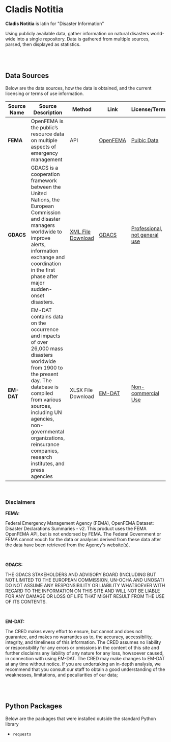 # **Cladis Notitia**

**Cladis Notitia** is latin for "Disaster Information"

Using publicly available data, gather information on natural disasters world-wide into a single repository.
Data is gathered from multiple sources, parsed, then displayed as statistics.

<br>

<br>

## **Data Sources**

Below are the data sources, how the data is obtained, and the current licensing or terms of use information.

| Source Name | Source Description | Method | Link | License/Terms |
|-------------|--------------------|--------|------|---------------|
| **FEMA** | OpenFEMA is the public’s resource data on multiple aspects of emergency management | API | [OpenFEMA](https://www.fema.gov/openfema-data-page/disaster-declarations-summaries-v2) | [Pulbic Data](https://www.fema.gov/about/openfema/terms-conditions) |
| **GDACS** | GDACS is a cooperation framework between the United Nations, the European Commission and disaster managers worldwide to improve alerts, information exchange and coordination in the first phase after major sudden-onset disasters. | [XML File Download](https://gdacs.org/xml/rss.xml) | [GDACS](https://gdacs.org/) | [Professional, not general use](https://gdacs.org/About/termofuse.aspx) |
| **EM-DAT** | EM-DAT contains data on the occurrence and impacts of over 26,000 mass disasters worldwide from 1900 to the present day. The database is compiled from various sources, including UN agencies, non-governmental organizations, reinsurance companies, research institutes, and press agencies | XLSX File Download | [EM-DAT](https://www.emdat.be/) | [Non-commercial Use](https://doc.emdat.be/docs/legal/terms-of-use/) |

<br>

### Disclaimers

**FEMA:**

Federal Emergency Management Agency (FEMA), OpenFEMA Dataset: Disaster Declarations Summaries - v2. This product uses the FEMA OpenFEMA API, but is not endorsed by FEMA. The Federal Government or FEMA cannot vouch for the data or analyses derived from these data after the data have been retrieved from the Agency's website(s).

<br>

**GDACS:**

THE GDACS STAKEHOLDERS AND ADVISORY BOARD (INCLUDING BUT NOT LIMITED TO THE EUROPEAN COMMISSION, UN-OCHA AND UNOSAT) DO NOT ASSUME ANY RESPONSIBILITY OR LIABILITY WHATSOEVER WITH REGARD TO THE INFORMATION ON THIS SITE AND WILL NOT BE LIABLE FOR ANY DAMAGE OR LOSS OF LIFE THAT MIGHT RESULT FROM THE USE OF ITS CONTENTS.

<br>

**EM-DAT:**

The CRED makes every effort to ensure, but cannot and does not guarantee, and makes no warranties as to, the accuracy, accessibility, integrity, and timeliness of this information. The CRED assumes no liability or responsibility for any errors or omissions in the content of this site and further disclaims any liability of any nature for any loss, howsoever caused, in connection with using EM-DAT. The CRED may make changes to EM-DAT at any time without notice. If you are undertaking an in-depth analysis, we recommend that you consult our staff to obtain a good understanding of the weaknesses, limitations, and peculiarities of our data;

<br>

<br>

## **Python Packages**

Below are the packages that were installed outside the standard Python library

* `requests`
